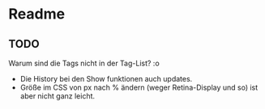 # Readme
## TODO

Warum sind die Tags nicht in der Tag-List? :o

* Die History bei den Show funktionen auch updates.
* Größe im CSS von px nach % ändern (weger Retina-Display und so) ist aber nicht ganz leicht.
